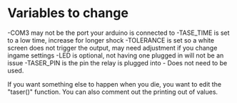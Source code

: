 # Variables to change

-COM3 may not be the port your arduino is connected to
-TASE_TIME is set to a low time, increase for longer shock
-TOLERANCE is set so a white screen does not trigger the output, may need adjustment if you change ingame settings
-LED is optional, not having one plugged in will not be an issue
-TASER_PIN is the pin the relay is plugged into - Does not need to be used.

If you want something else to happen when you die, you want to edit the "taser()" function. You can also comment out the printing out of values.
